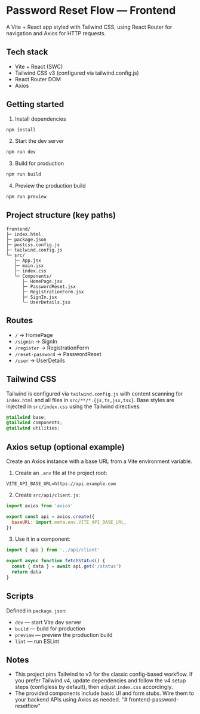 # Password Reset Flow — Frontend

A Vite + React app styled with Tailwind CSS, using React Router for navigation and Axios for HTTP requests.

## Tech stack
- Vite + React (SWC)
- Tailwind CSS v3 (configured via tailwind.config.js)
- React Router DOM
- Axios

## Getting started
1) Install dependencies
```bash path=null start=null
npm install
```

2) Start the dev server
```bash path=null start=null
npm run dev
```

3) Build for production
```bash path=null start=null
npm run build
```

4) Preview the production build
```bash path=null start=null
npm run preview
```

## Project structure (key paths)
````text path=null start=null
frontend/
├─ index.html
├─ package.json
├─ postcss.config.js
├─ tailwind.config.js
└─ src/
   ├─ App.jsx
   ├─ main.jsx
   ├─ index.css
   └─ Components/
      ├─ HomePage.jsx
      ├─ PasswordReset.jsx
      ├─ RegistrationForm.jsx
      ├─ SignIn.jsx
      └─ UserDetails.jsx
````

## Routes
- `/` → HomePage
- `/signin` → SignIn
- `/register` → RegistrationForm
- `/reset-password` → PasswordReset
- `/user` → UserDetails

## Tailwind CSS
Tailwind is configured via `tailwind.config.js` with content scanning for `index.html` and all files in `src/**/*.{js,ts,jsx,tsx}`. Base styles are injected in `src/index.css` using the Tailwind directives:
```css path=null start=null
@tailwind base;
@tailwind components;
@tailwind utilities;
```

## Axios setup (optional example)
Create an Axios instance with a base URL from a Vite environment variable.

1) Create an `.env` file at the project root:
```dotenv path=null start=null
VITE_API_BASE_URL=https://api.example.com
```

2) Create `src/api/client.js`:
```js path=null start=null
import axios from 'axios'

export const api = axios.create({
  baseURL: import.meta.env.VITE_API_BASE_URL,
})
```

3) Use it in a component:
```js path=null start=null
import { api } from '../api/client'

export async function fetchStatus() {
  const { data } = await api.get('/status')
  return data
}
```

## Scripts
Defined in `package.json`:
- `dev` — start Vite dev server
- `build` — build for production
- `preview` — preview the production build
- `lint` — run ESLint

## Notes
- This project pins Tailwind to v3 for the classic config-based workflow. If you prefer Tailwind v4, update dependencies and follow the v4 setup steps (configless by default), then adjust `index.css` accordingly.
- The provided components include basic UI and form stubs. Wire them to your backend APIs using Axios as needed.
"# frontend-password-resetflow" 
